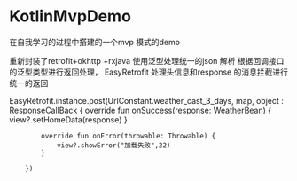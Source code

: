 # KotlinMvpDemo
在自我学习的过程中搭建的一个mvp 模式的demo

重新封装了retrofit+okhttp +rxjava 使用泛型处理统一的json 解析
根据回调接口的泛型类型进行返回处理， EasyRetrofit 处理头信息和response 的消息拦截进行统一的返回

 EasyRetrofit.instance.post(UrlConstant.weather_cast_3_days, map, object : ResponseCallBack<WeatherBean> {
            override fun onSuccess(response: WeatherBean) {
                view?.setHomeData(response)
            }

            override fun onError(throwable: Throwable) {
                view?.showError("加载失败",22)
            }

        })
